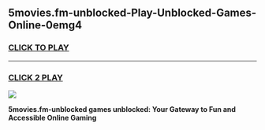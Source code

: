 
## 5movies.fm-unblocked-Play-Unblocked-Games-Online-0emg4
<h3>
<a href="https://premium76.site?title=5movies.fm-unblocked&ref=25A">CLICK TO PLAY</a></h3>
<hr>

<h3>
<a href="https://premium76.site?title=5movies.fm-unblocked&ref=25A">CLICK 2 PLAY</a>
  
</h3>

<a href="https://premium76.site?title=5movies.fm-unblocked&ref=25A"><img src="https://clearcache.store/games.png"></a>


**5movies.fm-unblocked games unblocked: Your Gateway to Fun and Accessible Online Gaming**
